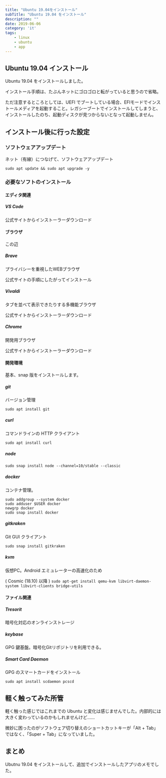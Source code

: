 ```yaml
---
title: "Ubuntu 19.04をインストール"
subTitle: "Ubuntu 19.04 をインストール"
description: ""
date: 2019-06-06
category: 'it'
tags:
    - linux
    - ubuntu
    - app
---
```


## Ubuntu 19.04 インストール

Ubuntu 19.04 をインストールしました。

インストール手順は、たぶんネットにゴロゴロと転がっていると思うので省略。

ただ注意するところとしては、UEFI でブートしている場合、EFIモードでインストールメディアを起動すること。レガシーブートでインストールしてしまうと、インストールしたのち、起動ディスクが見つからないとなって起動しません。

## インストール後に行った設定

### ソフトウェアアップデート

ネット（有線）につなげて、ソフトウェアアップデート

```
sudo apt update && sudo apt upgrade -y
```

### 必要なソフトのインストール

#### エディタ関連

##### VS Code

公式サイトからインストーラーダウンロード

#### ブラウザ

この辺

##### Brave

プライバシーを重視したWEBブラウザ

公式サイトの手順にしたがってインストール

##### Vivaldi

タブを並べて表示できたりする多機能ブラウザ

公式サイトからインストーラーダウンロード

##### Chrome

開発用ブラウザ

公式サイトからインストーラーダウンロード

#### 開発環境

基本、snap 版をインストールします。

##### git

バージョン管理

`sudo apt install git`

##### curl

コマンドラインの HTTP クライアント

`sudo apt install curl`

##### node

`sudo snap install node --channel=10/stable --classic`

##### docker

コンテナ管理。

```
sudo addgroup --system docker
sudo adduser $USER docker
newgrp docker
sudo snap install docker
```

##### gitkraken 

Git GUI クライアント

`sudo snap install gitkraken`

##### kvm 

仮想PC。Android エミュレーターの高速化のため

( Cosmic (18.10) 以降 ) `sudo apt-get install qemu-kvm libvirt-daemon-system libvirt-clients bridge-utils`

#### ファイル関連

##### Tresorit

 暗号化対応のオンラインストレージ

##### keybase

GPG 鍵基盤。暗号化Gitリポジトリを利用できる。

##### Smart Card Daemon

GPG のスマートカードをインストール

`sudo apt install scdaemon pcscd`

## 軽く触ってみた所管

軽く触った感じではこれまでの Ubuntu と変化は感じませんでした。内部的には大きく変わっているのかもしれませんけど……

微妙に困ったのがソフトウェア切り替えのショートカットキーが「Alt + Tab」ではなく、「Super + Tab」になっていました。

## まとめ

Ubutnu 19.04 をインストールして、追加でインストールしたアプリのメモでした。
